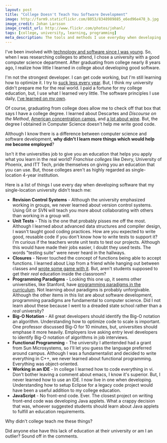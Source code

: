 ```yaml
---
layout: post
title: "College Doesn't Teach You Software Development"
image: http://farm9.staticflickr.com/8053/8348989885_e6ed96e478_b.jpg
image_credit: Johan Larsson
image_credit_url: http://www.flickr.com/photos/johanl/
tags: [college, university, learning, programming]
meta_description: The tools and methods I use everyday when developing software I didn't learn at a university. I learned them on my own.
---
```


I've been involved with [technology and software since I was young][1]. So, when I was researching colleges to attend, I chose a university with a good computer science department. After graduating from college nearly 8 years ago, I realize how little I learned in college about developing good software. 

I'm not the strongest developer. I can get code working, but I'm still learning how to optimize it. I try to [suck less every year][2]. But, I think my university didn't prepare me for the real world. I paid a fortune for my college education, but, I use what I learned very little. The software principles I use daily, [I've learned on my own][6]. 

Of course, graduating from college does allow me to check off that box that says I have a college degree. I learned about Descartes and _Discourse on the Method_, [American concentration camps][3], and [a lot about wine][4]. But, the degree I obtained in Computer Science doesn't help me write good code. 

Although I know there is a difference between computer science and software development, __why didn't I learn more things which would help me become employed__? 

Isn't it the universities job to give you an education that helps you apply what you learn in the real world? _Franchise colleges_ like Devry, University of Phoenix, and ITT Tech, pride themselves on giving you an education that you can use. But, those colleges aren't as highly regarded as single-location 4-year institution. 

Here is a list of things I use every day when developing software that my single-location university didn't teach me: 

* __Revision Control Systems__ - Although the university emphasized working in groups, we never learned about version control systems. Using Git or SVN will teach you more about collaborating with others than working in a group will. 
* __Unit Tests__ - This is the one that probably pisses me off the most. Although I learned about advanced data structures and compiler design, I wasn't taught good coding practices. How are you expected to write good, reusable code if you don't know how to write tests to support it? I'm curious if the teachers wrote unit tests to test our projects. Although this would have made their jobs easier, I doubt they used tests. The words "testing suite" were never heard in the hallways. 
* __Closures__ - Never touched the concept of functions being able to accept functions. I learned about Lisp from a friend while hanging out between classes and [wrote some game with it][5]. But, aren't students supposed to get their _real_ education inside the classroom? 
* __Programming Paradigms__ - Looking this one up, it seems other universities, like Stanford, have [programming paradigms in the curriculum][7]. Not learning about paradigms is probably unforgivable. Although the other items in this list are about software development, programming paradigms are fundamental to computer science. Did I not learn about these because I went to a dreaded state school rather than a _real_ university? 
* __Big-O Notation__ - All great developers should identify the Big-O notation an algorithm. Understanding how to optimize code to scale is important. One professor discussed Big-O for 10 minutes, but, universities should emphase it more heavily. Employers love asking entry level developers to identify Big-O notation of algorithms in job interviews. 
* __Functional Programming__ - The university I attentended had a grant from Sun Microsystems, so I'll let you guess the language preferred around campus. Although I was a fundamentalist and decided to write everything in C++, we never learned about functional programming. Everything was object-oriented. 
* __Working in an IDE__ - In college I learned how to code everything in vi. Don't bother leaving a comment about emacs, I know it's superior. But, I never learned how to use an IDE. I now live in one when developing. Understanding how to setup Eclipse for a legacy code project would have been a useful addition to my college education. 
* __JavaScript__ - No front-end code. Ever. The closest project on writing front-end code was developing Java applets. What a crappy decision that was, whoever suggested students should learn about Java applets to fulfill an education requirements. 

Why didn't college teach me these things? 

Did anyone else have this lack of education at their university or am I an outlier? Sound off in the comments. 

[1]: /2012/12/falling-in-love-with-computers/
[2]: http://www.codinghorror.com/blog/2006/03/sucking-less-every-year.html
[3]: http://en.wikipedia.org/wiki/Japanese_American_internment
[4]: http://www.amazon.com/gp/product/0932664695/ref=as_li_ss_tl?tag=breharsblo-20
[5]: https://twitter.com/mralanorth/status/288496693605986304
[6]: /2012/06/challenge-yourself-always-learn/
[7]: http://www.youtube.com/watch?v=Ps8jOj7diA0
